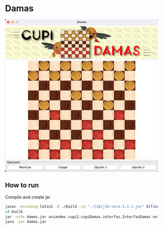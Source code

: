 # Damas

![sample](sample.png)

## How to run

Compile and create jar

```sh
javac -encoding latin1 -d ./build -cp ".:lib/j3d-core-1.3.1.jar" $(find ./source/* | grep .java)
cd build
jar -cvfe damas.jar uniandes.cupi2.cupiDamas.interfaz.InterfazDamas uniandes/cupi2/cupiDamas/interfaz/*.class uniandes/cupi2/cupiDamas/mundo/*.class data/
java -jar damas.jar
```

